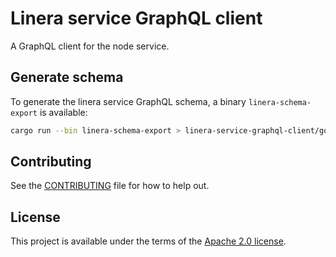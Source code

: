# Linera service GraphQL client

<!-- cargo-rdme start -->

A GraphQL client for the node service.

<!-- cargo-rdme end -->

## Generate schema

To generate the linera service GraphQL schema, a binary `linera-schema-export` is available:
```bash
cargo run --bin linera-schema-export > linera-service-graphql-client/gql/service_schema.graphql
```

## Contributing

See the [CONTRIBUTING](../CONTRIBUTING.md) file for how to help out.

## License

This project is available under the terms of the [Apache 2.0 license](../LICENSE).
